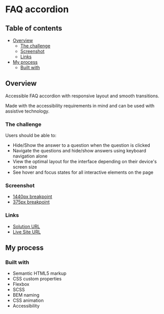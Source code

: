# FAQ accordion

## Table of contents

- [Overview](#overview)
  - [The challenge](#the-challenge)
  - [Screenshot](#screenshot)
  - [Links](#links)
- [My process](#my-process)
  - [Built with](#built-with)

## Overview

Accessible FAQ accordion with responsive layout and smooth transitions.

Made with the accessibility requirements in mind and can be used with assistive technology.

### The challenge

Users should be able to:

- Hide/Show the answer to a question when the question is clicked
- Navigate the questions and hide/show answers using keyboard navigation alone
- View the optimal layout for the interface depending on their device's screen size
- See hover and focus states for all interactive elements on the page

### Screenshot

- [1440px breakpoint](./screenshot-1440.png)
- [375px breakpoint](./screenshot-375.png)

### Links

- [Solution URL](https://github.com/)
- [Live Site URL](https://ivanfadeev1.github.io/)

## My process

### Built with

- Semantic HTML5 markup
- CSS custom properties
- Flexbox
- SCSS
- BEM naming
- CSS animation
- Accessibility